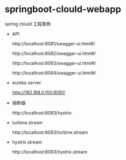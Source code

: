 # springboot-clould-webapp
spring clould 工程案例

* API 

  http://localhost:8081/swagger-ui.html#/
  
  http://localhost:8082/swagger-ui.html#/
  
  http://localhost:8083/swagger-ui.html#/
  
  http://localhost:8084/swagger-ui.html#/

* eureka server

  http://192.168.0.100:8081/
  
* 熔断器
  
  http://localhost:8083/hystrix
  
* turbine.stream

  http://localhost:8083/turbine.stream
 
* hystrix.stream

  http://localhost:8083/hystrix.stream